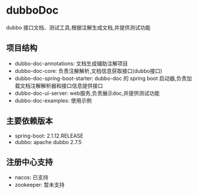# dubboDoc
dubbo 接口文档、测试工具,根据注解生成文档,并提供测试功能

## 项目结构
* dubbo-doc-annotations: 文档生成辅助注解项目
* dubbo-doc-core: 负责注解解析,文档信息获取接口(dubbo接口)
* dubbo-doc-spring-boot-starter: dubbo-doc 的 spring boot 启动器,负责加载文档注解解析器和接口信息提供接口
* dubbo-doc-ui-server: web服务,负责展示doc,并提供测试功能
* dubbo-doc-examples: 使用示例

## 主要依赖版本
* spring-boot: 2.1.12.RELEASE
* dubbo: apache dubbo 2.7.5

## 注册中心支持
* nacos: 已支持
* zookeeper: 暂未支持